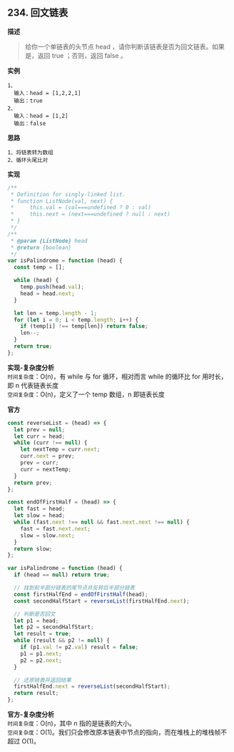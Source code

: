 ## 234. 回文链表

**描述**

> 给你一个单链表的头节点 head ，请你判断该链表是否为回文链表。如果是，返回 true ；否则，返回 false 。

**实例**

```
1、
  输入：head = [1,2,2,1]
  输出：true
2、
  输入：head = [1,2]
  输出：false
```

**思路**

```
1、将链表转为数组
2、循环头尾比对
```

**实现**

```js
/**
 * Definition for singly-linked list.
 * function ListNode(val, next) {
 *     this.val = (val===undefined ? 0 : val)
 *     this.next = (next===undefined ? null : next)
 * }
 */
/**
 * @param {ListNode} head
 * @return {boolean}
 */
var isPalindrome = function (head) {
  const temp = [];

  while (head) {
    temp.push(head.val);
    head = head.next;
  }

  let len = temp.length - 1;
  for (let i = 0; i < temp.length; i++) {
    if (temp[i] !== temp[len]) return false;
    len--;
  }
  return true;
};
```

**实现-复杂度分析**  
`时间复杂度`：O(n)，有 while 与 for 循环，相对而言 while 的循环比 for 用时长，即 n 代表链表长度  
`空间复杂度`：O(n)，定义了一个 temp 数组，n 即链表长度

**官方**

```js
const reverseList = (head) => {
  let prev = null;
  let curr = head;
  while (curr !== null) {
    let nextTemp = curr.next;
    curr.next = prev;
    prev = curr;
    curr = nextTemp;
  }
  return prev;
};

const endOfFirstHalf = (head) => {
  let fast = head;
  let slow = head;
  while (fast.next !== null && fast.next.next !== null) {
    fast = fast.next.next;
    slow = slow.next;
  }
  return slow;
};

var isPalindrome = function (head) {
  if (head == null) return true;

  // 找到前半部分链表的尾节点并反转后半部分链表
  const firstHalfEnd = endOfFirstHalf(head);
  const secondHalfStart = reverseList(firstHalfEnd.next);

  // 判断是否回文
  let p1 = head;
  let p2 = secondHalfStart;
  let result = true;
  while (result && p2 != null) {
    if (p1.val != p2.val) result = false;
    p1 = p1.next;
    p2 = p2.next;
  }

  // 还原链表并返回结果
  firstHalfEnd.next = reverseList(secondHalfStart);
  return result;
};
```

**官方-复杂度分析**  
`时间复杂度`：O(n)，其中 n 指的是链表的大小。  
`空间复杂度`：O(1)。我们只会修改原本链表中节点的指向，而在堆栈上的堆栈帧不超过 O(1)。
